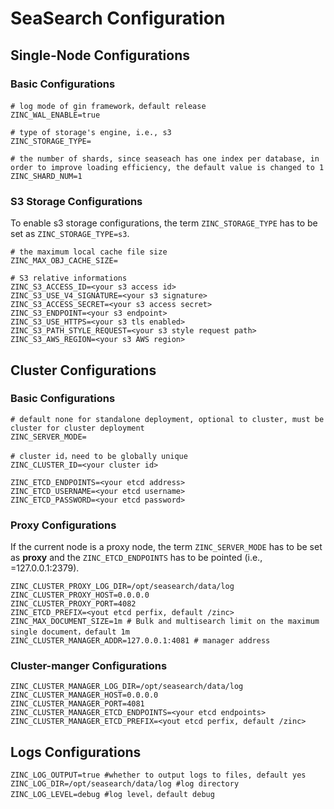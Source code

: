 # SeaSearch Configuration

## Single-Node Configurations

### Basic Configurations

```shell
# log mode of gin framework，default release
ZINC_WAL_ENABLE=true

# type of storage's engine, i.e., s3
ZINC_STORAGE_TYPE=

# the number of shards, since seaseach has one index per database, in order to improve loading efficiency, the default value is changed to 1
ZINC_SHARD_NUM=1
```

### S3 Storage Configurations

To enable s3 storage configurations, the term `ZINC_STORAGE_TYPE` has to be set as `ZINC_STORAGE_TYPE=s3`.

```shell
# the maximum local cache file size
ZINC_MAX_OBJ_CACHE_SIZE=

# S3 relative informations
ZINC_S3_ACCESS_ID=<your s3 access id>
ZINC_S3_USE_V4_SIGNATURE=<your s3 signature>
ZINC_S3_ACCESS_SECRET=<your s3 access secret>
ZINC_S3_ENDPOINT=<your s3 endpoint>
ZINC_S3_USE_HTTPS=<your s3 tls enabled>
ZINC_S3_PATH_STYLE_REQUEST=<your s3 style request path>
ZINC_S3_AWS_REGION=<your s3 AWS region>
```

## Cluster Configurations

### Basic Configurations

```shell
# default none for standalone deployment, optional to cluster, must be cluster for cluster deployment
ZINC_SERVER_MODE=

# cluster id，need to be globally unique
ZINC_CLUSTER_ID=<your cluster id>

ZINC_ETCD_ENDPOINTS=<your etcd address> 
ZINC_ETCD_USERNAME=<your etcd username>
ZINC_ETCD_PASSWORD=<your etcd password>
```

### Proxy Configurations
If the current node is a proxy node, the term `ZINC_SERVER_MODE` has to be set as **proxy** and the `ZINC_ETCD_ENDPOINTS` has to be pointed (i.e., =127.0.0.1:2379).

```shell
ZINC_CLUSTER_PROXY_LOG_DIR=/opt/seasearch/data/log 
ZINC_CLUSTER_PROXY_HOST=0.0.0.0
ZINC_CLUSTER_PROXY_PORT=4082
ZINC_ETCD_PREFIX=<yout etcd perfix, default /zinc>
ZINC_MAX_DOCUMENT_SIZE=1m # Bulk and multisearch limit on the maximum single document，default 1m 
ZINC_CLUSTER_MANAGER_ADDR=127.0.0.1:4081 # manager address
```

### Cluster-manger Configurations

```shell
ZINC_CLUSTER_MANAGER_LOG_DIR=/opt/seasearch/data/log
ZINC_CLUSTER_MANAGER_HOST=0.0.0.0
ZINC_CLUSTER_MANAGER_PORT=4081
ZINC_CLUSTER_MANAGER_ETCD_ENDPOINTS=<your etcd endpoints>
ZINC_CLUSTER_MANAGER_ETCD_PREFIX=<yout etcd perfix, default /zinc>
```

## Logs Configurations

```shell
ZINC_LOG_OUTPUT=true #whether to output logs to files, default yes
ZINC_LOG_DIR=/opt/seasearch/data/log #log directory
ZINC_LOG_LEVEL=debug #log level，default debug
```
